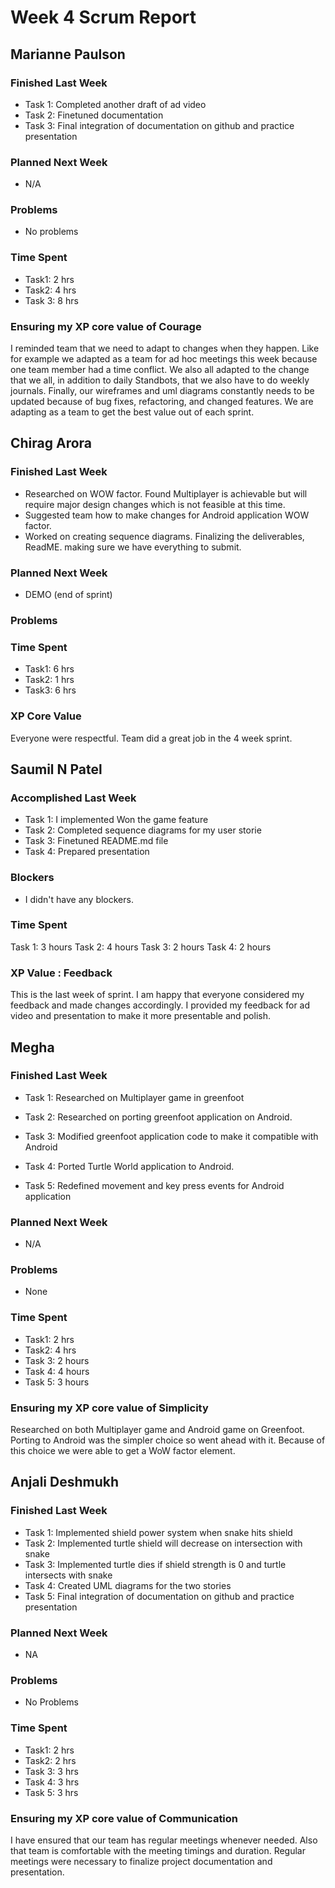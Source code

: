<h1>Week 4 Scrum Report</h1>

<h2>Marianne Paulson</h2>

### Finished Last Week 
- Task 1: Completed another draft of ad video
- Task 2: Finetuned documentation
- Task 3: Final integration of documentation on github and practice presentation

### Planned Next Week 
- N/A

### Problems

- No problems

### Time Spent

- Task1: 2 hrs
- Task2: 4 hrs
- Task 3: 8 hrs

### Ensuring my XP core value of Courage

I reminded team that we need to adapt to changes when they happen. Like for example
we adapted as a team for ad hoc meetings this week because one team member had a 
time conflict. We also all adapted to the change that we all, in addition to 
daily Standbots, that we also have to do weekly journals. Finally, our wireframes
and uml diagrams constantly needs to be updated because of bug fixes, refactoring,
and changed features. We are adapting as a team to get the best value out of 
each sprint.
<h2></h2>
<h2>Chirag Arora</h2>

### Finished Last Week 
- Researched on WOW factor. Found Multiplayer is achievable but will require major design changes which is not feasible at this time.
- Suggested team how to make changes for Android application WOW factor. 
- Worked on creating sequence diagrams. Finalizing the deliverables, ReadME. making sure we have everything to submit. 

### Planned Next Week 
- DEMO (end of sprint)

### Problems


### Time Spent

- Task1: 6 hrs
- Task2: 1 hrs 
- Task3: 6 hrs

### XP Core Value

Everyone were respectful. Team did a great job in the 4 week sprint.
<h2></h2>
<h2>Saumil N Patel</h2>

### Accomplished Last Week

- Task 1: I implemented Won the game feature
- Task 2: Completed sequence diagrams for my user storie
- Task 3: Finetuned README.md file
- Task 4: Prepared presentation

### Blockers

- I didn't have any blockers.

### Time Spent

Task 1: 3 hours
Task 2: 4 hours
Task 3: 2 hours
Task 4: 2 hours

### XP Value : Feedback

This is the last week of sprint. I am happy that everyone considered my feedback and made changes accordingly. I provided my feedback for ad video and presentation to make it more presentable and polish.
<h2></h2>
<h2>Megha</h2>

### Finished Last Week

- Task 1: Researched on Multiplayer game in greenfoot

- Task 2: Researched on porting greenfoot application on Android.

- Task 3: Modified greenfoot application code to make it compatible with Android

- Task 4: Ported Turtle World application to Android.

- Task 5: Redefined movement and key press events for Android application

### Planned Next Week

- N/A

### Problems

- None

### Time Spent

- Task1: 2 hrs
- Task2: 4 hrs
- Task 3: 2 hours
- Task 4: 4 hours
- Task 5: 3 hours

### Ensuring my XP core value of Simplicity

Researched on both Multiplayer game and Android game on Greenfoot. Porting to Android was the simpler choice so went ahead with it. Because of this choice we were able to get a WoW factor element.
<h2></h2>
<h2>Anjali Deshmukh</h2>

### Finished Last Week 
- Task 1: Implemented shield power system when snake hits shield
- Task 2: Implemented turtle shield will decrease on intersection with snake
- Task 3: Implemented turtle dies if shield strength is 0 and turtle intersects with snake
- Task 4: Created UML diagrams for the two stories
- Task 5: Final integration of documentation on github and practice presentation

### Planned Next Week 
- NA

### Problems

- No Problems

### Time Spent
- Task1: 2 hrs
- Task2: 2 hrs 
- Task 3: 3 hrs
- Task 4: 3 hrs 
- Task 5: 3 hrs

### Ensuring my XP core value of Communication
I have ensured that our team has regular meetings whenever needed. Also that team is comfortable with the meeting timings and duration. Regular meetings were necessary to finalize project documentation and presentation.
